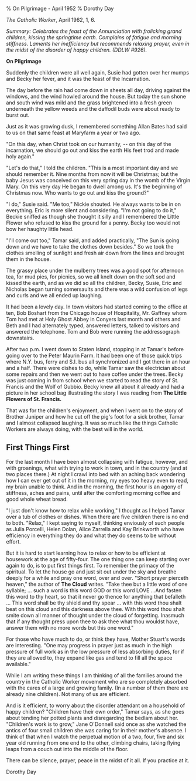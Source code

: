 % On Pilgrimage - April 1952
% Dorothy Day

*The Catholic Worker*, April 1962, 1, 6.

*Summary: Celebrates the feast of the Annunciation with frolicking grand
children, kissing the springtime earth. Complains of fatigue and morning
stiffness. Laments her inefficiency but recommends relaxing prayer, even
in the midst of the disorder of happy children. (DDLW \#926).*

**On Pilgrimage**

Suddenly the children were all well again, Susie had gotten over her
mumps and Becky her fever, and it was the feast of the Incarnation.

The day before the rain had come down in sheets all day, driving against
the windows, and the wind howled around the house. But today the sun
shone and south wind was mild and the grass brightened into a fresh
green underneath the yellow weeds and the daffodil buds were about ready
to burst out.

Just as it was growing dusk, I remembered something Allan Bates had said
to us on that same feast at Maryfarm a year or two ago.

"On this day, when Christ took on our humanity, -- on this day of the
incarnation, we should go out and kiss the earth His feet trod and made
holy again."

"Let's do that," I told the children. "This is a most important day and
we should remember it. Nine months from now it will be Christmas; but
the baby Jesus was conceived on this very spring day in the womb of the
Virgin Mary. On this very day He began to dwell among us. It's the
beginning of Christmas now. Who wants to go out and kiss the ground?"

"I do," Susie said. "Me too," Nickie shouted. He always wants to be in
on everything. Eric is more silent and considering. "I'm not going to do
it," Beckie sniffed as though she thought it silly and I remembered the
Little Flower who refused to kiss the ground for a penny. Becky too
would not bow her haughty little head.

"I'll come out too," Tamar said, and added practically, "The Sun is
going down and we have to take the clothes down besides." So we took the
clothes smelling of sunlight and fresh air down from the lines and
brought them in the house.

The grassy place under the mulberry trees was a good spot for afternoon
tea, for mud pies, for picnics, so we all knelt down on the soft sod and
kissed the earth, and as we did so all the children, Becky, Susie, Eric
and Nicholas began turning somersaults and there was a wild confusion of
legs and curls and we all ended up laughing.

It had been a lovely day. In town visitors had started coming to the
office at ten, Bob Boshart from the Chicago house of Hospitality, Mr.
Gaffney whom Tom had met at Holy Ghost Abbey in Conyers last month and
others and Beth and I had alternately typed, answered letters, talked to
visitors and answered the telephone. Tom and Bob were running the
addressograph downstairs.

After two p.m. I went down to Staten Island, stopping in at Tamar's
before going over to the Peter Maurin Farm. It had been one of those
quick trips where N.Y. bus, ferry and S.I. bus all synchronized and I
got there in an hour and a half. There were dishes to do, while Tamar
saw the electrician about some repairs and then we went out to have
coffee under the trees. Becky was just coming in from school when we
started to read the story of St. Francis and the Wolf of Gubbio. Becky
knew all about it already and had a picture in her school bag
illustrating the story I was reading from **The Little Flowers of St.
Francis.**

That was for the children's enjoyment, and when I went on to the
story of Brother Juniper and how he cut off the pig's foot for a sick
brother, Tamar and I almost collapsed laughing. It was so much like the
things Catholic Workers are always doing, with the best will in the
world.

First Things First
------------------

For the last month I have been almost collapsing with fatigue, however,
and with groanings, what with trying to work in town, and in the country
(and at two places there.) At night I crawl into bed with an aching back
wondering how I can ever get out of it in the morning, my eyes too heavy
even to read, my brain unable to think. And in the morning, the first
hour is an agony of stiffness, aches and pains, until after the
comforting morning coffee and good whole wheat bread.

"I just don't know how to relax while working," I thought as I helped
Tamar over a tub of clothes or dishes. When there are five children
there is no end to both. "Relax," I kept saying to myself, thinking
enviously of such people as Julia Porcelli, Helen Dolan, Alice Zarrella
and Kay Brinkworth who have efficiency in everything they do and what
they do seems to be without effort.

But it is hard to start learning how to relax or how to be efficient at
housework at the age of fifty-four. The one thing one can keep starting
over again to do, is to put first things first. To remember the primacy
of the spiritual. To let the house go and just sit out under the sky and
breathe deeply for a while and pray one word, over and over. "Short
prayer pierceth heaven," the author of **The Cloud** writes. "Take thee
but a little word of one syllable; … such a word is this word GOD or
this word LOVE …And fasten this word to thy heart, so that it never go
thence for anything that befalleth … This word shall be thy shield and
thy spear … with this word thou shalt beat on this cloud and this
darkness above thee. With this word thou shalt smite down all manner of
thought under the cloud of forgetting. Inasmuch that if any thought
press upon thee to ask thee what thou wouldst have, answer them with no
more words but this one word."

For those who have much to do, or think they have, Mother Stuart's words
are interesting. "One may progress in prayer just as much in the high
pressure of full work as in the low pressure of less absorbing duties,
for if they are allowed to, they expand like gas and tend to fill all
the space available."

While I am writing these things I am thinking of all the families around
the country in the Catholic Worker movement who are so completely
absorbed with the cares of a large and growing family. (In a number of
them there are already nine children). Not many of us are efficient.

And is it efficient, to worry about the disorder attendant on a
household of happy children? "Children have their own order," Tamar
says, as she goes about tending her potted plants and disregarding the
bedlam about her. "Children's work is to grow," Jane O'Donnell said once
as she watched the antics of four small children she was caring for in
their mother's absence. I think of that when I watch the perpetual
motion of a two, four, five and six year old running from one end to the
other, climbing chairs, taking flying leaps from a couch out into the
middle of the floor.

There can be silence, prayer, peace in the midst of it all. If you
practice at it.

Dorothy Day
